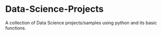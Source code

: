 # Data-Science-Projects
A collection of Data Science projects/samples using python and its basic functions.
